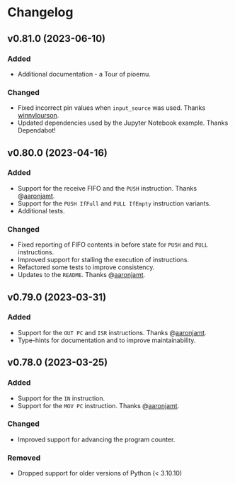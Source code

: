 # Changelog

## v0.81.0 (2023-06-10)

### Added
- Additional documentation - a Tour of pioemu.

### Changed
- Fixed incorrect pin values when `input_source` was used. Thanks  [winnylourson](https://github.com/winnylourson).
- Updated dependencies used by the Jupyter Notebook example. Thanks Dependabot!

## v0.80.0 (2023-04-16)

### Added
- Support for the receive FIFO and the `PUSH` instruction. Thanks @[aaronjamt](https://github.com/aaronjamt).
- Support for the `PUSH IfFull` and `PULL IfEmpty` instruction variants.
- Additional tests.

### Changed
- Fixed reporting of FIFO contents in before state for `PUSH` and `PULL` instructions.
- Improved support for stalling the execution of instructions.
- Refactored some tests to improve consistency.
- Updates to the `README`. Thanks @[aaronjamt](https://github.com/aaronjamt).

## v0.79.0 (2023-03-31)

### Added
- Support for the `OUT PC` and `ISR` instructions. Thanks @[aaronjamt](https://github.com/aaronjamt).
- Type-hints for documentation and to improve maintainability.

## v0.78.0 (2023-03-25)

### Added
- Support for the `IN` instruction.
- Support for the `MOV PC` instruction. Thanks @[aaronjamt](https://github.com/aaronjamt).

### Changed
- Improved support for advancing the program counter.

### Removed
- Dropped support for older versions of Python (< 3.10.10)
